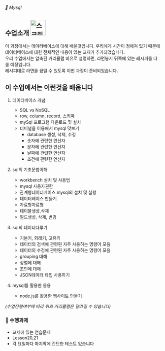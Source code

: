 ###### :cactus:  Mysql

## 수업소개 <img width="50" alt="스크린샷 2023-04-27 오전 10 39 17" src="https://user-images.githubusercontent.com/48478079/234738086-7dd3b0f2-d373-447c-8a81-05dfda134f16.png">

이 과정에서는 데이터베이스에 대해 배울것입니다. 우리에게 시간이 정해져 있기 때문에 데이터베이스에 대한 전체적인 내용이 있는 교재가 추가되었습니다.   
우리 수업에서는 압축된 커리큘럼 비유로 설명하면, 라면봉지 뒤쪽에 있는 레시피를 다룰 예정입니다.   
레시피대로 라면을 끓일 수 있도록 이번 과정이 준비되었습니다.   



## 이 수업에서는 이런것을 배웁니다

1. 데이터베이스 개념
    - SQL vs NoSQL
    - row, column, record, 스키마
    - mySql 프로그램 다운로드 및 설치
    - 터미널을 이용해서 mysql 맛보기
        - database 생성, 삭제, 수정
        - 숫자에 관련한 연산자 
        - 문자에 관련한 연산자
        - 날짜에 관련한 연산자
        - 조건에 관련한 연산자
     
2. sql의 기초문법이해   
    - workbench 설치 및 사용법
    - mysql 사용자권한
    - 관계형데이터베이스 mysql의 설치 및 실행
    - 데이터베이스 만들기
    - 자료형자료형
    - 테이블생성,삭제
    - 필드생성, 삭제, 변경 

2. sql의 데이터다루기   
    - 기본키, 외래키, 고유키
    - 데이터의 검색에 관련된 자주 사용하는 명령어 모음
    - 데이터의 수정에 관련된 자주 사용하는 명령어 모음
    - grouping 대해
    - 정렬에 대해
    - 조인에 대해
    - JSON데이터 타입 사용하기   
3. mysql를 활용한 응용
    - node.js를 활용한 웹사이트 만들기    
    
*(수업진행여부에 따라 위의 커리큘럼은 달라질 수 있습니다)*


### 📝 수행과제  
 - 교제에 있는 연습문제
 - Lesson20,21 
 - 각 요일마다 마지막에 간단한 테스트 있습니다

